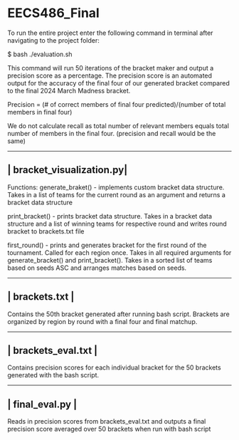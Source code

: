 # EECS486_Final
To run the entire project enter the following command in terminal after navigating to the project
folder:

$ bash ./evaluation.sh

This command will run 50 iterations of the bracket maker and output a precision score as a percentage.
The precision score is an automated output for the accuracy of the final four of our generated bracket compared 
to the final 2024 March Madness bracket.

Precision = (# of correct members of final four predicted)/(number of total members in final four)

We do not calculate recall as total number of relevant members equals total number of members in the final four. (precision
and recall would be the same)

---------------------------
| bracket_visualization.py|
---------------------------

Functions:
generate_braket() - implements custom bracket data structure. Takes in a list of teams for the current round as an argument and 
returns a bracket data structure

print_bracket() - prints bracket data structure. Takes in a bracket data structure and a list of winning teams for respective round
and writes round bracket to brackets.txt file

first_round() - prints and generates bracket for the first round of the tournament. Called for each region once. Takes in all required 
arguments for generate_bracket() and print_bracket(). Takes in a sorted list of teams based on seeds ASC and arranges matches based on seeds.

----------------
| brackets.txt |
----------------

Contains the 50th bracket generated after running bash script. Brackets are organized by region by round with a final four and final matchup. 

---------------------
| brackets_eval.txt |
---------------------

Contains precision scores for each individual bracket for the 50 brackets generated with the bash script. 

-----------------
| final_eval.py |
-----------------

Reads in precision scores from brackets_eval.txt and outputs a final precision score averaged over 50 brackets when run with bash script 





